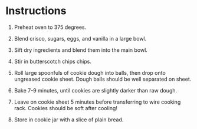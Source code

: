 # Instructions

1. Preheat oven to 375 degrees.

2. Blend crisco, sugars, eggs, and vanilla in a large bowl.

3. Sift dry ingredients and blend them into the main bowl.
 
4. Stir in butterscotch chips chips.
 
5. Roll large spoonfuls of cookie dough into balls, then drop onto ungreased
   cookie sheet. Dough balls should be well separated on sheet.
 
6. Bake 7-9 minutes, until cookies are slightly darker than raw dough.
 
7. Leave on cookie sheet 5 minutes before transferring to wire cooking rack.
   Cookies should be soft after cooling!
 
8. Store in cookie jar with a slice of plain bread.
